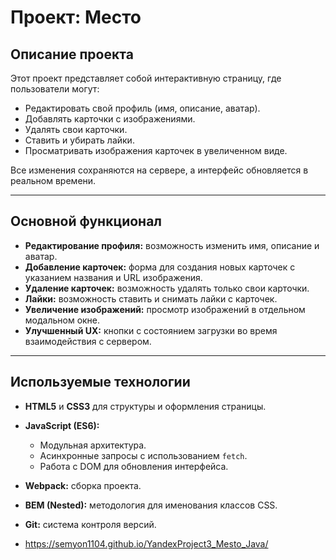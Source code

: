 # Проект: Место

## Описание проекта
Этот проект представляет собой интерактивную страницу, где пользователи могут:
- Редактировать свой профиль (имя, описание, аватар).
- Добавлять карточки с изображениями.
- Удалять свои карточки.
- Ставить и убирать лайки.
- Просматривать изображения карточек в увеличенном виде.

Все изменения сохраняются на сервере, а интерфейс обновляется в реальном времени.

---

## Основной функционал
- **Редактирование профиля:** возможность изменить имя, описание и аватар.
- **Добавление карточек:** форма для создания новых карточек с указанием названия и URL изображения.
- **Удаление карточек:** возможность удалять только свои карточки.
- **Лайки:** возможность ставить и снимать лайки с карточек.
- **Увеличение изображений:** просмотр изображений в отдельном модальном окне.
- **Улучшенный UX:** кнопки с состоянием загрузки во время взаимодействия с сервером.

---

## Используемые технологии
- **HTML5** и **CSS3** для структуры и оформления страницы.
- **JavaScript (ES6):**
  - Модульная архитектура.
  - Асинхронные запросы с использованием `fetch`.
  - Работа с DOM для обновления интерфейса.
- **Webpack:** сборка проекта.
- **BEM (Nested):** методология для именования классов CSS.
- **Git:** система контроля версий.

- https://semyon1104.github.io/YandexProject3_Mesto_Java/
